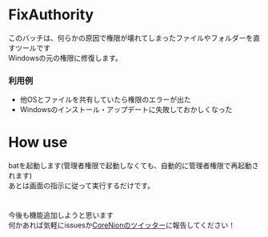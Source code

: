 # FixAuthority
このバッチは、何らかの原因で権限が壊れてしまったファイルやフォルダーを直すツールです  
Windowsの元の権限に修復します。
### 利用例
- 他OSとファイルを共有していたら権限のエラーが出た  
- Windowsのインストール・アップデートに失敗しておかしくなった
# How use 
batを起動します(管理者権限で起動しなくても、自動的に管理者権限で再起動されます)  
あとは画面の指示に従って実行するだけです。


# 
今後も機能追加しようと思います  
何かあれば気軽にissuesか[CoreNionのツイッター](https://twitter.com/CoreiNion)に報告してください！
